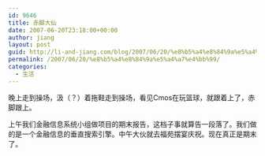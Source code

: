 ```yaml
---
id: 9646
title: 赤脚大仙
date: 2007-06-20T23:18:00+00:00
author: jiang
layout: post
guid: http://li-and-jiang.com/blog/2007/06/20/%e8%b5%a4%e8%84%9a%e5%a4%a7%e4%bb%99/
permalink: /2007/06/20/%e8%b5%a4%e8%84%9a%e5%a4%a7%e4%bb%99/
categories:
  - 生活
---
```

晚上走到操场，汲（？）着拖鞋走到操场，看见Cmos在玩篮球，就跟着上了，赤脚跟上。 

上午我们金融信息系统小组做项目的期末报告，这档子事就算告一段落了。我们做的是一个金融信息的垂直搜索引擎。中午大伙就去福苑摆宴庆祝。现在真正是期末了。